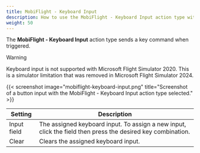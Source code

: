 ```yaml
---
title: MobiFlight - Keyboard Input
description: How to use the MobiFlight - Keyboard Input action type with MobiFlight.
weight: 50
---
```


The **MobiFlight - Keyboard Input** action type sends a key command when triggered.

> [!WARNING]
> Keyboard input is not supported with Microsoft Flight Simulator 2020. This is a simulator limitation that was removed in Microsoft Flight Simulator 2024.

{{< screenshot image="mobiflight-keyboard-input.png" title="Screenshot of a button input with the MobiFlight - Keyboard Input action type selected." >}}

| Setting     | Description                                                                                                 |
| ----------- | ----------------------------------------------------------------------------------------------------------- |
| Input field | The assigned keyboard input. To assign a new input, click the field then press the desired key combination. |
| Clear       | Clears the assigned keyboard input.                                                                         |
